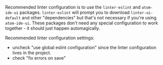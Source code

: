 Recommended linter configuration is to use the `linter-eslint` and `atom-ide-ui` packages.  `linter-eslint` will prompt you to download `linter-ui-default` and other "dependencies" but that's not necessary if you're using `atom-ide-ui`.  These packages don't need any special configuration to work together - it should just happen automagically.

Recommended linter configuration settings:
- uncheck "use global eslint configuration" since the linter configuration lives in the project.
- check "fix errors on save"
